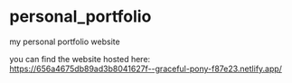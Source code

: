 # personal_portfolio
my personal portfolio website

you can find the website hosted here:
https://656a4675db89ad3b8041627f--graceful-pony-f87e23.netlify.app/
